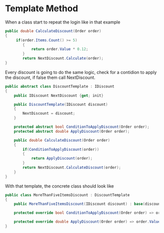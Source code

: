# Template Method

When a class start to repeat the login like in that example

```C#
public double CalculateDiscount(Order order)
{
     if(order.Items.Count() >= 5)
        {
            return order.Value * 0.12;
        }
        return NextDiscount.Calculate(order);
}
```

Every discount is going to do the same logic, check for a contidion to apply the discount, if false them call NextDiscount.

```C#
public abstract class DiscountTemplate : IDiscount
{
    public IDiscount NextDiscount {get; init}

    public DiscountTemplate(IDiscount discount)
    {
        NextDiscount = discount;
    }

    protected abstract bool ConditionToApplyDiscount(Order order);
    protected abstract double ApplyDiscount(Order order);

    public double CalculateDiscount(Order order)
    {
        if(ConditionToApplyDiscount(order))
        {
            return ApplyDiscount(order);
        }
        return NextDiscount.CalculateDiscount(order);
    }
}
```

With that template, the concrete class should look like

```C#
public class MoreThanFiveItemsDiscount : DiscountTemplate
{
    public MoreThanFiveItemsDiscount(IDiscount discount) : base(discount) { }

    protected override bool ConditionToApplyDiscount(Order order) => order.Items.Count() >= 5;

    protected override double ApplyDiscount(Order order) => order.Value * 0.12;
}
```